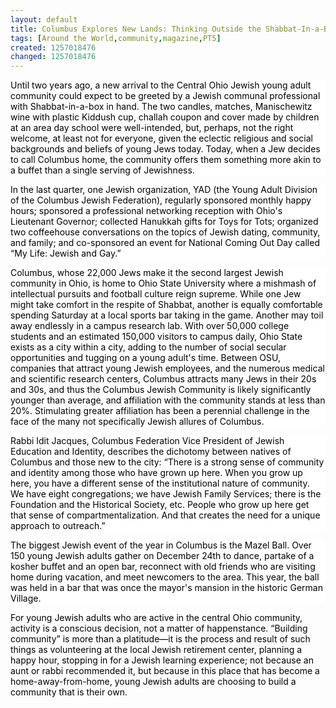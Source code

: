 ```yaml
---
layout: default
title: Columbus Explores New Lands: Thinking Outside the Shabbat-In-a-Box
tags: [Around the World,community,magazine,PT5]
created: 1257018476
changed: 1257018476
---
```

<p style="background: white none repeat scroll 0% 50%; -moz-background-clip: -moz-initial; -moz-background-origin: -moz-initial; -moz-background-inline-policy: -moz-initial;"><span style="color: black;">Until two years ago, a new arrival to the Central Ohio Jewish young adult community could expect to be greeted by a Jewish communal professional with Shabbat-in-a-box in hand. The two candles, matches, Manischewitz wine with plastic Kiddush cup, challah coupon and cover made by children at an area day school were well-intended, but, perhaps, not the right welcome, at least not for everyone, given the eclectic religious and social backgrounds and beliefs of young Jews today. Today, when a Jew decides to call Columbus home, the community offers them something more akin to a buffet than a single serving of Jewishness. <o:p></o:p></span></p>
<p style="background: white none repeat scroll 0% 50%; -moz-background-clip: -moz-initial; -moz-background-origin: -moz-initial; -moz-background-inline-policy: -moz-initial;"><span style="color: black;">In the last quarter, one Jewish organization, YAD (the Young Adult Division of the Columbus Jewish Federation), regularly sponsored monthly happy hours; sponsored a professional networking reception with Ohio's Lieutenant Governor; collected Hanukkah gifts for Toys for Tots; organized two coffeehouse conversations on the topics of Jewish dating, community, and family; and co-sponsored an event for National Coming Out Day called &ldquo;My Life: Jewish and Gay.&rdquo; <o:p></o:p></span></p>
<p style="background: white none repeat scroll 0% 50%; -moz-background-clip: -moz-initial; -moz-background-origin: -moz-initial; -moz-background-inline-policy: -moz-initial;"><span style="color: black;">Columbus, whose 22,000 Jews make it the second largest Jewish community in Ohio, is home to Ohio State University where a mishmash of intellectual pursuits and football culture reign supreme. While one Jew might take comfort in the respite of Shabbat, another is equally comfortable spending Saturday at a local sports bar taking in the game. Another may toil away endlessly in a campus research lab. With over 50,000 college students and an estimated 150,000 visitors to campus daily, Ohio State exists as a city within a city, adding to the number of social secular opportunities and tugging on a young adult's time. Between OSU, companies that attract young Jewish employees, and the numerous medical and scientific research centers, Columbus attracts many Jews in their 20s and 30s, and thus the Columbus Jewish <o:p></o:p></span><span style="color: black;">Community is likely significantly younger than average, and affiliation with the community stands at less than 20%. Stimulating greater affiliation has been a perennial challenge in the face of the many not specifically Jewish allures of Columbus. <o:p></o:p></span></p>
<p style="background: white none repeat scroll 0% 50%; -moz-background-clip: -moz-initial; -moz-background-origin: -moz-initial; -moz-background-inline-policy: -moz-initial;"><span style="color: black;">Rabbi Idit Jacques, Columbus Federation Vice President of Jewish Education and Identity, describes the dichotomy between natives of Columbus and those new to the city: &ldquo;There is a strong sense of community and identity among those who have grown up here. When you grow up here, you have a different sense of the institutional nature of community. We have eight congregations; we have Jewish Family Services; there is the Foundation and the Historical Society, etc. People who grow up here get that sense of compartmentalization. And that creates the need for a unique approach to outreach.&rdquo; <o:p></o:p></span></p>
<p style="background: white none repeat scroll 0% 50%; -moz-background-clip: -moz-initial; -moz-background-origin: -moz-initial; -moz-background-inline-policy: -moz-initial;"><span style="color: black;">The biggest Jewish event of the year in Columbus is the Mazel Ball. Over 150 young Jewish adults gather on December 24th to dance, partake of a kosher buffet and an open bar, reconnect with old friends who are visiting home during vacation, and meet newcomers to the area. This year, the ball was held in a bar that was once the mayor's mansion in the historic German Village. <o:p></o:p></span></p>
<span style="color: black;">For young Jewish adults who are active in the central Ohio community, activity is a conscious decision, not a matter of happenstance. &ldquo;Building community&rdquo; is more than a platitude&mdash;it is the process and result of such things as volunteering at the local Jewish retirement center, planning a happy hour, stopping in for a Jewish learning experience; not because an aunt or rabbi recommended it, but because in this place that has become a home-away-from-home, young Jewish adults are choosing to build a community that is their own.</span>